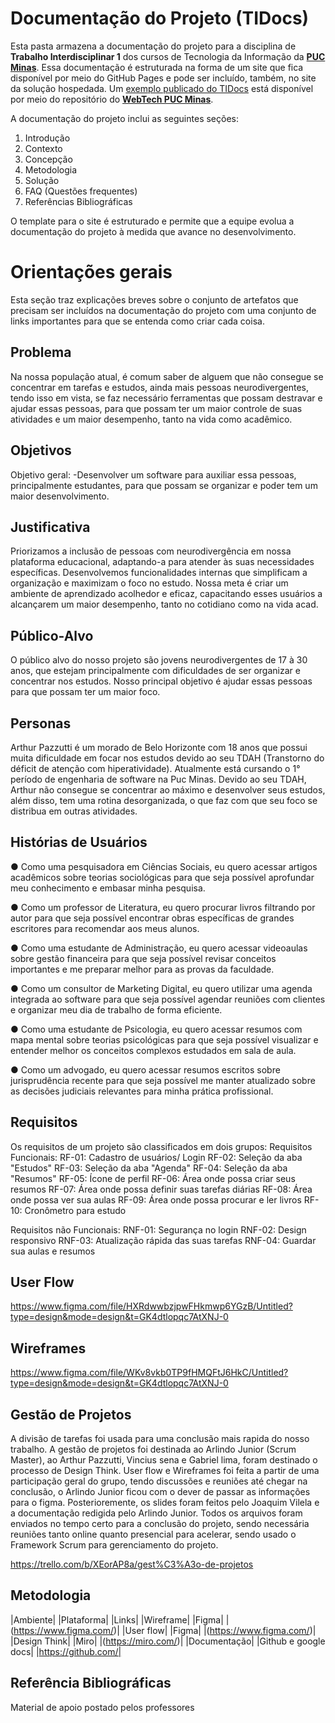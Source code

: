 # Documentação do Projeto (TIDocs)

Esta pasta armazena a documentação do projeto para a disciplina de **Trabalho Interdisciplinar 1** dos cursos de Tecnologia da Informação da **[PUC Minas](https://pucminas.br)**. Essa documentação é estruturada na forma de um site que fica disponível por meio do GitHub Pages e pode ser incluído, também, no site da solução hospedada. Um [exemplo publicado do TIDocs](https://webtech-puc-minas.github.io/ti1-template/) está disponível por meio do repositório do **[WebTech PUC Minas](https://github.com/webtech-pucminas)**.

A documentação do projeto inclui as seguintes seções:

1. Introdução
2. Contexto
3. Concepção
4. Metodologia
5. Solução
6. FAQ (Questões frequentes)
7. Referências Bibliográficas

O template para o site é estruturado e permite que a equipe evolua a documentação do projeto à medida que avance no desenvolvimento.

# Orientações gerais

Esta seção traz explicações breves sobre o conjunto de artefatos que precisam ser incluídos na documentação do projeto com uma conjunto de links importantes para que se entenda como criar cada coisa. 

## Problema

Na nossa população atual, é comum saber de alguem que não consegue se concentrar em tarefas e estudos, ainda mais pessoas neurodivergentes, tendo isso em vista, se faz necessário ferramentas que possam destravar e ajudar essas pessoas, para que possam ter um maior controle de suas atividades e um maior desempenho, tanto na vida como acadêmico.

## Objetivos

Objetivo geral:
-Desenvolver um software para auxiliar essa pessoas, principalmente estudantes, para que possam se organizar e poder tem um maior desenvolvimento.

## Justificativa

Priorizamos a inclusão de pessoas com neurodivergência em nossa plataforma educacional, adaptando-a para atender às suas necessidades específicas. Desenvolvemos funcionalidades internas que simplificam a organização e maximizam o foco no estudo. Nossa meta é criar um ambiente de aprendizado acolhedor e eficaz, capacitando esses usuários a alcançarem um maior desempenho, tanto no cotidiano como na vida acad.

## Público-Alvo

O público alvo do nosso projeto são jovens neurodivergentes de 17 à 30 anos, que estejam principalmente com dificuldades de ser organizar e concentrar nos estudos. Nosso principal objetivo é ajudar essas pessoas para que possam ter um maior foco.

## Personas

Arthur Pazzutti é um morado de Belo Horizonte com 18 anos que possui muita dificuldade em focar nos estudos devido ao seu TDAH (Transtorno do déficit de atenção com hiperatividade). Atualmente está cursando o 1° período de engenharia de software na Puc Minas.  Devido ao seu TDAH, Arthur não consegue se concentrar ao máximo e desenvolver seus estudos, além disso, tem uma rotina desorganizada, o que faz com que seu foco se distribua em outras atividades.

## Histórias de Usuários

● Como uma pesquisadora em Ciências Sociais, eu quero acessar artigos
acadêmicos sobre teorias sociológicas para que seja possível aprofundar
meu conhecimento e embasar minha pesquisa. 

● Como um professor de Literatura, eu quero procurar livros filtrando por
autor para que seja possível encontrar obras específicas de grandes
escritores para recomendar aos meus alunos.

● Como uma estudante de Administração, eu quero acessar videoaulas
sobre gestão financeira para que seja possível revisar conceitos
importantes e me preparar melhor para as provas da faculdade.

● Como um consultor de Marketing Digital, eu quero utilizar uma agenda
integrada ao software para que seja possível agendar reuniões com clientes
e organizar meu dia de trabalho de forma eficiente.

● Como uma estudante de Psicologia, eu quero acessar resumos com mapa
mental sobre teorias psicológicas para que seja possível visualizar e
entender melhor os conceitos complexos estudados em sala de aula.

● Como um advogado, eu quero acessar resumos escritos sobre
jurisprudência recente para que seja possível me manter atualizado sobre
as decisões judiciais relevantes para minha prática profissional.

## Requisitos

Os requisitos de um projeto são classificados em dois grupos:
Requisitos Funcionais:
RF-01: Cadastro de usuários/ Login
RF-02: Seleção da aba "Estudos"
RF-03: Seleção da aba "Agenda"
RF-04: Seleção da aba "Resumos"
RF-05: Ícone de perfil
RF-06: Área onde possa criar seus resumos
RF-07: Área onde possa definir suas tarefas diárias
RF-08: Área onde possa ver sua aulas 
RF-09: Área onde possa procurar e ler livros 
RF-10: Cronômetro para estudo

Requisitos não Funcionais: 
RNF-01: Segurança no login
RNF-02: Design responsivo
RNF-03: Atualização rápida das suas tarefas
RNF-04: Guardar sua aulas e resumos 


## User Flow
https://www.figma.com/file/HXRdwwbzjpwFHkmwp6YGzB/Untitled?type=design&mode=design&t=GK4dtlopqc7AtXNJ-0


## Wireframes

https://www.figma.com/file/WKv8vkb0TP9fHMQFtJ6HkC/Untitled?type=design&mode=design&t=GK4dtlopqc7AtXNJ-0


## Gestão de Projetos

A divisão de tarefas foi usada para uma conclusão mais rapida do nosso trabalho. A gestão de projetos foi destinada ao Arlindo Junior (Scrum Master), ao Arthur Pazzutti, Vincius sena e Gabriel lima, foram destinado o processo de Design Think. User flow e Wireframes foi feita a partir de uma participação geral do grupo, tendo discussões e reuniões até chegar na conclusão, o Arlindo Junior ficou com o dever de passar as informações para o figma. Posterioremente, os slides foram feitos pelo Joaquim Vilela e a documentação redigida pelo Arlindo Junior. Todos os arquivos foram enviados no tempo certo para a conclusão do projeto, sendo necessária reuniões tanto online quanto presencial para acelerar, sendo usado o Framework Scrum para gerenciamento do projeto.

https://trello.com/b/XEorAP8a/gest%C3%A3o-de-projetos

## Metodologia 
|Ambiente|   |Plataforma|   |Links|
|Wireframe|   |Figma|   |(https://www.figma.com/)|
|User flow|   |Figma|   |(https://www.figma.com/)|
|Design Think|   |Miro|   |(https://miro.com/)|
|Documentação|   |Github e google docs|   |https://github.com/|

## Referência Bibliográficas

Material de apoio postado pelos professores 




